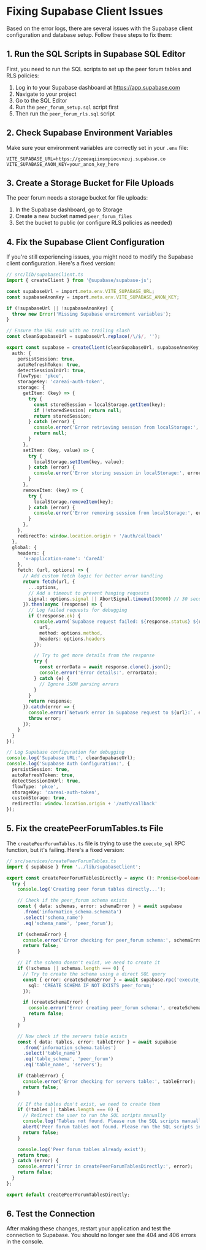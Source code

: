 # Fixing Supabase Client Issues

Based on the error logs, there are several issues with the Supabase client configuration and database setup. Follow these steps to fix them:

## 1. Run the SQL Scripts in Supabase SQL Editor

First, you need to run the SQL scripts to set up the peer forum tables and RLS policies:

1. Log in to your Supabase dashboard at https://app.supabase.com
2. Navigate to your project
3. Go to the SQL Editor
4. Run the `peer_forum_setup.sql` script first
5. Then run the `peer_forum_rls.sql` script

## 2. Check Supabase Environment Variables

Make sure your environment variables are correctly set in your `.env` file:

```
VITE_SUPABASE_URL=https://gzeeaqiimsmpiocvnzuj.supabase.co
VITE_SUPABASE_ANON_KEY=your_anon_key_here
```

## 3. Create a Storage Bucket for File Uploads

The peer forum needs a storage bucket for file uploads:

1. In the Supabase dashboard, go to Storage
2. Create a new bucket named `peer_forum_files`
3. Set the bucket to public (or configure RLS policies as needed)

## 4. Fix the Supabase Client Configuration

If you're still experiencing issues, you might need to modify the Supabase client configuration. Here's a fixed version:

```typescript
// src/lib/supabaseClient.ts
import { createClient } from '@supabase/supabase-js';

const supabaseUrl = import.meta.env.VITE_SUPABASE_URL;
const supabaseAnonKey = import.meta.env.VITE_SUPABASE_ANON_KEY;

if (!supabaseUrl || !supabaseAnonKey) {
  throw new Error('Missing Supabase environment variables');
}

// Ensure the URL ends with no trailing slash
const cleanSupabaseUrl = supabaseUrl.replace(/\/$/, '');

export const supabase = createClient(cleanSupabaseUrl, supabaseAnonKey, {
  auth: {
    persistSession: true,
    autoRefreshToken: true,
    detectSessionInUrl: true,
    flowType: 'pkce',
    storageKey: 'careai-auth-token',
    storage: {
      getItem: (key) => {
        try {
          const storedSession = localStorage.getItem(key);
          if (!storedSession) return null;
          return storedSession;
        } catch (error) {
          console.error('Error retrieving session from localStorage:', error);
          return null;
        }
      },
      setItem: (key, value) => {
        try {
          localStorage.setItem(key, value);
        } catch (error) {
          console.error('Error storing session in localStorage:', error);
        }
      },
      removeItem: (key) => {
        try {
          localStorage.removeItem(key);
        } catch (error) {
          console.error('Error removing session from localStorage:', error);
        }
      },
    },
    redirectTo: window.location.origin + '/auth/callback'
  },
  global: {
    headers: {
      'x-application-name': 'CareAI'
    },
    fetch: (url, options) => {
      // Add custom fetch logic for better error handling
      return fetch(url, {
        ...options,
        // Add a timeout to prevent hanging requests
        signal: options.signal || AbortSignal.timeout(30000) // 30 second timeout
      }).then(async (response) => {
        // Log failed requests for debugging
        if (!response.ok) {
          console.warn(`Supabase request failed: ${response.status} ${response.statusText}`, {
            url,
            method: options.method,
            headers: options.headers
          });

          // Try to get more details from the response
          try {
            const errorData = await response.clone().json();
            console.error('Error details:', errorData);
          } catch (e) {
            // Ignore JSON parsing errors
          }
        }
        return response;
      }).catch(error => {
        console.error(`Network error in Supabase request to ${url}:`, error);
        throw error;
      });
    }
  }
});

// Log Supabase configuration for debugging
console.log('Supabase URL:', cleanSupabaseUrl);
console.log('Supabase Auth Configuration:', {
  persistSession: true,
  autoRefreshToken: true,
  detectSessionInUrl: true,
  flowType: 'pkce',
  storageKey: 'careai-auth-token',
  customStorage: true,
  redirectTo: window.location.origin + '/auth/callback'
});
```

## 5. Fix the createPeerForumTables.ts File

The `createPeerForumTables.ts` file is trying to use the `execute_sql` RPC function, but it's failing. Here's a fixed version:

```typescript
// src/services/createPeerForumTables.ts
import { supabase } from '../lib/supabaseClient';

export const createPeerForumTablesDirectly = async (): Promise<boolean> => {
  try {
    console.log('Creating peer forum tables directly...');

    // Check if the peer_forum schema exists
    const { data: schemas, error: schemaError } = await supabase
      .from('information_schema.schemata')
      .select('schema_name')
      .eq('schema_name', 'peer_forum');

    if (schemaError) {
      console.error('Error checking for peer_forum schema:', schemaError);
      return false;
    }

    // If the schema doesn't exist, we need to create it
    if (!schemas || schemas.length === 0) {
      // Try to create the schema using a direct SQL query
      const { error: createSchemaError } = await supabase.rpc('execute_sql', {
        sql: 'CREATE SCHEMA IF NOT EXISTS peer_forum;'
      });

      if (createSchemaError) {
        console.error('Error creating peer_forum schema:', createSchemaError);
        return false;
      }
    }

    // Now check if the servers table exists
    const { data: tables, error: tableError } = await supabase
      .from('information_schema.tables')
      .select('table_name')
      .eq('table_schema', 'peer_forum')
      .eq('table_name', 'servers');

    if (tableError) {
      console.error('Error checking for servers table:', tableError);
      return false;
    }

    // If the tables don't exist, we need to create them
    if (!tables || tables.length === 0) {
      // Redirect the user to run the SQL scripts manually
      console.log('Tables not found. Please run the SQL scripts manually.');
      alert('Peer forum tables not found. Please run the SQL scripts in the Supabase SQL Editor.');
      return false;
    }

    console.log('Peer forum tables already exist');
    return true;
  } catch (error) {
    console.error('Error in createPeerForumTablesDirectly:', error);
    return false;
  }
};

export default createPeerForumTablesDirectly;
```

## 6. Test the Connection

After making these changes, restart your application and test the connection to Supabase. You should no longer see the 404 and 406 errors in the console.
